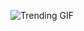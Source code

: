 ![Trending GIF](https://media0.giphy.com/media/v1.Y2lkPThiYjIxNzcyZ25sbnZueTdxZ3B5a3Vla3N2aHpycHJwNWY0d2szdTNlZ2JnYnhqOSZlcD12MV9naWZzX3NlYXJjaCZjdD1n/xUPGcEliCc7bETyfO8/giphy.gif)
